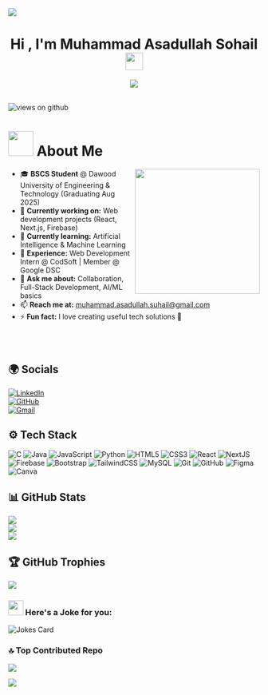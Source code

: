 <img src="https://user-images.githubusercontent.com/73097560/115834477-dbab4500-a447-11eb-908a-139a6edaec5c.gif">

<h1 align="center"><b>Hi , I'm Muhammad Asadullah Sohail </b><img src="https://media.giphy.com/media/hvRJCLFzcasrR4ia7z/giphy.gif" width="35"></h1>

<p align="center">
  <a href="https://github.com/DenverCoder1/readme-typing-svg">
    <img src="https://readme-typing-svg.herokuapp.com?font=Time+New+Roman&color=cyan&size=25&center=true&vCenter=true&width=600&height=100&lines=Assalamu+O+Alaikum..&hearts;++;Computer+Science+Student,;Web+Developer+%7C+AI+Enthusiast,;Active+Learner+%26+Researcher,;Love+to+Build+Tech+Projects..<3">
  </a>
</p>
<br>

<img src="https://komarev.com/ghpvc/?username=Asadullah404&label=Profile+Views&color=brightgreen&style=flat-square" alt="views on github" />

<br>

# <picture><img src="https://github.com/7oSkaaa/7oSkaaa/blob/main/Images/about_me.gif?raw=true" width=50px></picture> About Me
<picture><img align="right" src="https://github.com/7oSkaaa/7oSkaaa/blob/main/Images/Right_Side.gif?raw=true" width=250px></picture>

- 🎓 **BSCS Student** @ Dawood University of Engineering & Technology (Graduating Aug 2025)  
- 🔭 **Currently working on:** Web development projects (React, Next.js, Firebase)  
- 🌱 **Currently learning:** Artificial Intelligence & Machine Learning  
- 💼 **Experience:** Web Development Intern @ CodSoft | Member @ Google DSC  
- 💬 **Ask me about:** Collaboration, Full-Stack Development, AI/ML basics  
- 📫 **Reach me at:** muhammad.asadullah.suhail@gmail.com  
- ⚡ **Fun fact:** I love creating useful tech solutions 🚀  

<br><br>

## 🌍 Socials
[![LinkedIn](https://img.shields.io/badge/LinkedIn-%230077B5.svg?logo=linkedin&logoColor=white)](https://linkedin.com/in/muhammad-asadullah-sohail)  
[![GitHub](https://img.shields.io/badge/GitHub-%23121011.svg?logo=github&logoColor=white)](https://github.com/Asadullah404)  
[![Gmail](https://img.shields.io/badge/Email-D14836?logo=gmail&logoColor=white)](mailto:muhammad.asadullah.suhail@gmail.com)

## ⚙️ Tech Stack
![C](https://img.shields.io/badge/c-%2300599C.svg?style=for-the-badge&logo=c&logoColor=white) 
![Java](https://img.shields.io/badge/java-%23ED8B00.svg?style=for-the-badge&logo=java&logoColor=white) 
![JavaScript](https://img.shields.io/badge/javascript-%23323330.svg?style=for-the-badge&logo=javascript&logoColor=%23F7DF1E) 
![Python](https://img.shields.io/badge/python-3670A0?style=for-the-badge&logo=python&logoColor=ffdd54) 
![HTML5](https://img.shields.io/badge/html5-%23E34F26.svg?style=for-the-badge&logo=html5&logoColor=white) 
![CSS3](https://img.shields.io/badge/css3-%231572B6.svg?style=for-the-badge&logo=css3&logoColor=white) 
![React](https://img.shields.io/badge/react-%2320232a.svg?style=for-the-badge&logo=react&logoColor=%2361DAFB) 
![NextJS](https://img.shields.io/badge/next.js-000000?style=for-the-badge&logo=nextdotjs&logoColor=white) 
![Firebase](https://img.shields.io/badge/firebase-%23039BE5.svg?style=for-the-badge&logo=firebase) 
![Bootstrap](https://img.shields.io/badge/bootstrap-%238511FA.svg?style=for-the-badge&logo=bootstrap&logoColor=white) 
![TailwindCSS](https://img.shields.io/badge/tailwindcss-%2338B2AC.svg?style=for-the-badge&logo=tailwind-css&logoColor=white) 
![MySQL](https://img.shields.io/badge/mysql-4479A1.svg?style=for-the-badge&logo=mysql&logoColor=white) 
![Git](https://img.shields.io/badge/git-%23F05033.svg?style=for-the-badge&logo=git&logoColor=white) 
![GitHub](https://img.shields.io/badge/github-%23121011.svg?style=for-the-badge&logo=github&logoColor=white) 
![Figma](https://img.shields.io/badge/figma-%23F24E1E.svg?style=for-the-badge&logo=figma&logoColor=white) 
![Canva](https://img.shields.io/badge/Canva-%2300C4CC.svg?style=for-the-badge&logo=Canva&logoColor=white)

## 📊 GitHub Stats
![](https://github-readme-stats.vercel.app/api?username=Asadullah404&theme=github_dark&hide_border=false&include_all_commits=true&count_private=true)<br/>
![](https://nirzak-streak-stats.vercel.app/?user=Asadullah404&theme=github_dark&hide_border=false)<br/>
![](https://github-readme-stats.vercel.app/api/top-langs/?username=Asadullah404&theme=github_dark&hide_border=false&include_all_commits=true&count_private=true&layout=compact)

## 🏆 GitHub Trophies
![](https://github-profile-trophy.vercel.app/?username=Asadullah404&theme=radical&no-frame=false&no-bg=true&margin-w=4)

### <img src="https://media.giphy.com/media/ObNTw8Uzwy6KQ/giphy.gif" width="30px"> Here's a Joke for you:
<img src="https://readme-jokes.vercel.app/api" alt="Jokes Card" />

### 🔝 Top Contributed Repo
![](https://github-contributor-stats.vercel.app/api?username=Asadullah404&limit=5&theme=highcontrast&combine_all_yearly_contributions=true)
<br>

<img src="https://user-images.githubusercontent.com/73097560/115834477-dbab4500-a447-11eb-908a-139a6edaec5c.gif">

<!-- Proudly created with GPRM ( https://gprm.itsvg.in ) -->
